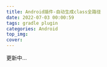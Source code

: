 ```yaml
---
title: Android插件-自动生成class全路径
date: 2022-07-03 00:00:59
tags: gradle plugin
categories: Android
top_img:
cover:
---
```


更新中...